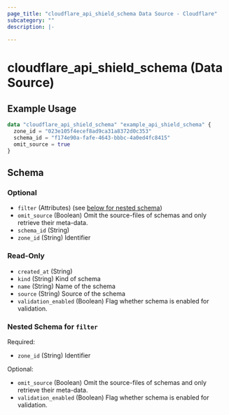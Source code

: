 ```yaml
---
page_title: "cloudflare_api_shield_schema Data Source - Cloudflare"
subcategory: ""
description: |-
  
---
```


# cloudflare_api_shield_schema (Data Source)



## Example Usage

```terraform
data "cloudflare_api_shield_schema" "example_api_shield_schema" {
  zone_id = "023e105f4ecef8ad9ca31a8372d0c353"
  schema_id = "f174e90a-fafe-4643-bbbc-4a0ed4fc8415"
  omit_source = true
}
```

<!-- schema generated by tfplugindocs -->
## Schema

### Optional

- `filter` (Attributes) (see [below for nested schema](#nestedatt--filter))
- `omit_source` (Boolean) Omit the source-files of schemas and only retrieve their meta-data.
- `schema_id` (String)
- `zone_id` (String) Identifier

### Read-Only

- `created_at` (String)
- `kind` (String) Kind of schema
- `name` (String) Name of the schema
- `source` (String) Source of the schema
- `validation_enabled` (Boolean) Flag whether schema is enabled for validation.

<a id="nestedatt--filter"></a>
### Nested Schema for `filter`

Required:

- `zone_id` (String) Identifier

Optional:

- `omit_source` (Boolean) Omit the source-files of schemas and only retrieve their meta-data.
- `validation_enabled` (Boolean) Flag whether schema is enabled for validation.


